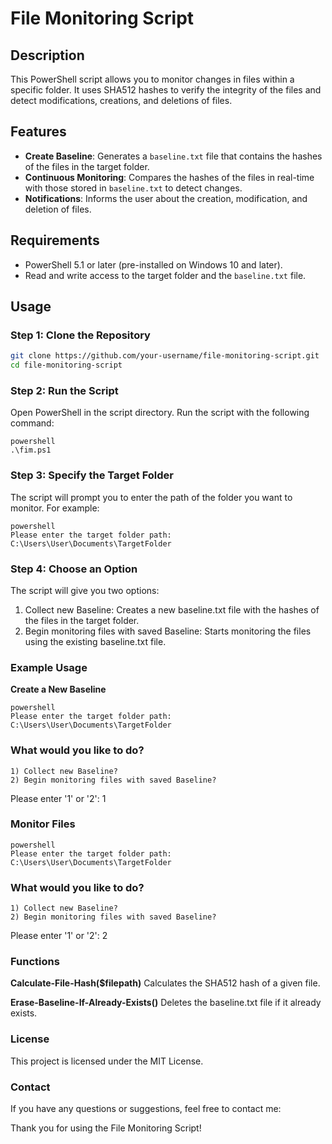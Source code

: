 # File Monitoring Script

## Description

This PowerShell script allows you to monitor changes in files within a specific folder. It uses SHA512 hashes to verify the integrity of the files and detect modifications, creations, and deletions of files.

## Features

- **Create Baseline**: Generates a `baseline.txt` file that contains the hashes of the files in the target folder.
- **Continuous Monitoring**: Compares the hashes of the files in real-time with those stored in `baseline.txt` to detect changes.
- **Notifications**: Informs the user about the creation, modification, and deletion of files.

## Requirements

- PowerShell 5.1 or later (pre-installed on Windows 10 and later).
- Read and write access to the target folder and the `baseline.txt` file.

## Usage

### Step 1: Clone the Repository

```sh
git clone https://github.com/your-username/file-monitoring-script.git
cd file-monitoring-script
```

### Step 2: Run the Script

Open PowerShell in the script directory.
Run the script with the following command:
```
powershell
.\fim.ps1
```

### Step 3: Specify the Target Folder

The script will prompt you to enter the path of the folder you want to monitor. For example:
```
powershell
Please enter the target folder path: C:\Users\User\Documents\TargetFolder
```

### Step 4: Choose an Option

The script will give you two options:

1) Collect new Baseline: Creates a new baseline.txt file with the hashes of the files in the target folder.
2) Begin monitoring files with saved Baseline: Starts monitoring the files using the existing baseline.txt file.

### Example Usage

**Create a New Baseline**
```
powershell
Please enter the target folder path: C:\Users\User\Documents\TargetFolder
```

### What would you like to do?
    1) Collect new Baseline?
    2) Begin monitoring files with saved Baseline?

Please enter '1' or '2': 1

### Monitor Files
```
powershell
Please enter the target folder path: C:\Users\User\Documents\TargetFolder
```

### What would you like to do?

    1) Collect new Baseline?
    2) Begin monitoring files with saved Baseline?

Please enter '1' or '2': 2

### Functions

**Calculate-File-Hash($filepath)**
Calculates the SHA512 hash of a given file.

**Erase-Baseline-If-Already-Exists()**
Deletes the baseline.txt file if it already exists.

### License

This project is licensed under the MIT License. 

### Contact
 If you have any questions or suggestions, feel free to contact me:

<!--Email: your.email@example.com
GitHub: @your-username-->
Thank you for using the File Monitoring Script!
